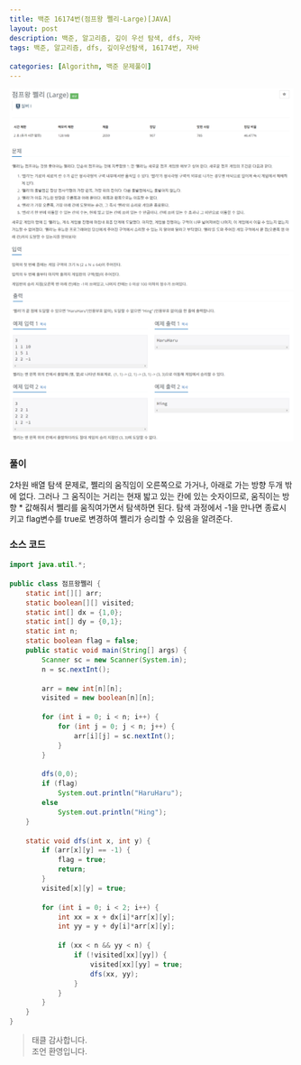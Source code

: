 ```yaml
---
title: 백준 16174번(점프왕 쩰리-Large)[JAVA]
layout: post
description: 백준, 알고리즘, 깊이 우선 탐색, dfs, 자바
tags: 백준, 알고리즘, dfs, 깊이우선탐색, 16174번, 자바

categories: [Algorithm, 백준 문제풀이]
---
```


![16174-1](/assets/img/16174.png)<br/>
![16174-2](/assets/img/16174-2.png)


### __풀이__
2차원 배열 탐색 문제로, 쩰리의 움직임이 오른쪽으로 가거나, 아래로 가는 방향 두개 밖에 없다. 그러나 그 움직이는 거리는 현재 밟고 있는 칸에 있는 숫자이므로, 움직이는 방향 * 값해줘서 쩰리를 움직여가면서 탐색하면 된다. 탐색 과정에서 -1을 만나면 종료시키고 flag변수를 true로 변경하여 쩰리가 승리할 수 있음을 알려준다.


### __소스 코드__ 

```java
import java.util.*;

public class 점프왕쩰리 {
	static int[][] arr;
	static boolean[][] visited;
	static int[] dx = {1,0};
	static int[] dy = {0,1};
	static int n;
	static boolean flag = false;
	public static void main(String[] args) {
		Scanner sc = new Scanner(System.in);
		n = sc.nextInt();
		
		arr = new int[n][n];
		visited = new boolean[n][n];
		
		for (int i = 0; i < n; i++) {
			for (int j = 0; j < n; j++) {
				arr[i][j] = sc.nextInt();
			}
		}
		
		dfs(0,0);
		if (flag)
			System.out.println("HaruHaru");
		else
			System.out.println("Hing");
	}
	
	static void dfs(int x, int y) {
		if (arr[x][y] == -1) {
			flag = true;
			return;
		}
		visited[x][y] = true;

		for (int i = 0; i < 2; i++) {
			int xx = x + dx[i]*arr[x][y];
			int yy = y + dy[i]*arr[x][y];
			
			if (xx < n && yy < n) {
				if (!visited[xx][yy]) {
					visited[xx][yy] = true;
					dfs(xx, yy);
				}
			}
		}
	}
}
```

> 태클 감사합니다.<br/>
> 조언 환영입니다.